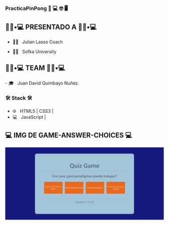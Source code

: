 ### PracticaPinPong 👋 💻 🤓 🖥


<h2> 👨🏻•💻  PRESENTADO A 👨🏻•💻 </h2>

- 👨‍💻 &nbsp; Julian Lasso Coach 

- 👨‍💻 &nbsp; Sofka University 

<h2> 👨🏻•💻  TEAM 👨🏻•💻 </h2>
- 🎓 &nbsp; Juan David Quimbayo Nuñez.


<h3>🛠 Stack 🛠 </h3>

- 🌐 &nbsp; HTML5 | CSS3 |
- 💻 &nbsp; JavaScript |


<h2>💻 IMG DE GAME-ANSWER-CHOICES 💻</h2>

<img src="https://github.com/JDQN/GAME-ANSWER-CHOICES/blob/main/img1.jpeg?raw=true" />

